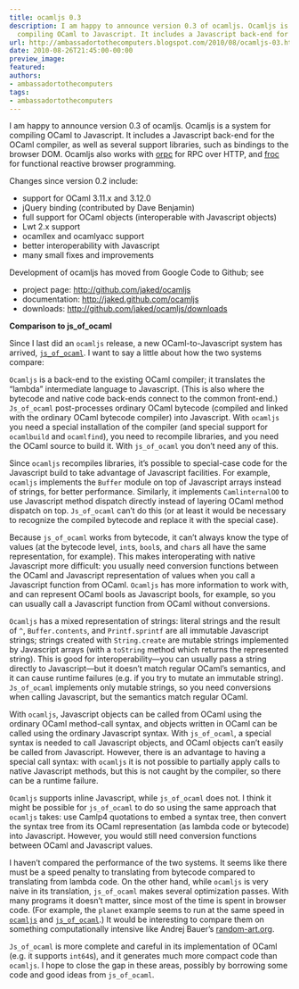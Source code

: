 ```yaml
---
title: ocamljs 0.3
description: I am happy to announce version 0.3 of ocamljs. Ocamljs is a system for
  compiling OCaml to Javascript. It includes a Javascript back-end for ...
url: http://ambassadortothecomputers.blogspot.com/2010/08/ocamljs-03.html
date: 2010-08-26T21:45:00-00:00
preview_image:
featured:
authors:
- ambassadortothecomputers
tags:
- ambassadortothecomputers
---
```


<p>I am happy to announce version 0.3 of ocamljs. Ocamljs is a system for compiling OCaml to Javascript. It includes a Javascript back-end for the OCaml compiler, as well as several support libraries, such as bindings to the browser DOM. Ocamljs also works with <a href="http://jaked.github.com/orpc">orpc</a> for RPC over HTTP, and <a href="http://jaked.github.com/froc">froc</a> for functional reactive browser programming.</p> 
 
<p>Changes since version 0.2 include:</p> 
 
<ul> 
<li>support for OCaml 3.11.x and 3.12.0</li> 
 
<li>jQuery binding (contributed by Dave Benjamin)</li> 
 
<li>full support for OCaml objects (interoperable with Javascript objects)</li> 
 
<li>Lwt 2.x support</li> 
 
<li>ocamllex and ocamlyacc support</li> 
 
<li>better interoperability with Javascript</li> 
 
<li>many small fixes and improvements</li> 
</ul> 
 
<p>Development of ocamljs has moved from Google Code to Github; see</p> 
 
<ul> 
<li>project page: <a href="http://github.com/jaked/ocamljs">http://github.com/jaked/ocamljs</a></li> 
 
<li>documentation: <a href="http://jaked.github.com/ocamljs">http://jaked.github.com/ocamljs</a></li> 
 
<li>downloads: <a href="http://github.com/jaked/ocamljs/downloads">http://github.com/jaked/ocamljs/downloads</a></li> 
</ul> 
<b>Comparison to js_of_ocaml</b> 
<p>Since I last did an <code>ocamljs</code> release, a new OCaml-to-Javascript system has arrived, <a href="http://ocsigen.org/js_of_ocaml/"><code>js_of_ocaml</code></a>. I want to say a little about how the two systems compare:</p> 
 
<p><code>Ocamljs</code> is a back-end to the existing OCaml compiler; it translates the &ldquo;lambda&rdquo; intermediate language to Javascript. (This is also where the bytecode and native code back-ends connect to the common front-end.) <code>Js_of_ocaml</code> post-processes ordinary OCaml bytecode (compiled and linked with the ordinary OCaml bytecode compiler) into Javascript. With <code>ocamljs</code> you need a special installation of the compiler (and special support for <code>ocamlbuild</code> and <code>ocamlfind</code>), you need to recompile libraries, and you need the OCaml source to build it. With <code>js_of_ocaml</code> you don&rsquo;t need any of this.</p> 
 
<p>Since <code>ocamljs</code> recompiles libraries, it&rsquo;s possible to special-case code for the Javascript build to take advantage of Javascript facilities. For example, <code>ocamljs</code> implements the <code>Buffer</code> module on top of Javascript arrays instead of strings, for better performance. Similarly, it implements <code>CamlinternalOO</code> to use Javascript method dispatch directly instead of layering OCaml method dispatch on top. <code>Js_of_ocaml</code> can&rsquo;t do this (or at least it would be necessary to recognize the compiled bytecode and replace it with the special case).</p> 
 
<p>Because <code>js_of_ocaml</code> works from bytecode, it can&rsquo;t always know the type of values (at the bytecode level, <code>int</code>s, <code>bool</code>s, and <code>char</code>s all have the same representation, for example). This makes interoperating with native Javascript more difficult: you usually need conversion functions between the OCaml and Javascript representation of values when you call a Javascript function from OCaml. <code>Ocamljs</code> has more information to work with, and can represent OCaml bools as Javascript bools, for example, so you can usually call a Javascript function from OCaml without conversions.</p> 
 
<p><code>Ocamljs</code> has a mixed representation of strings: literal strings and the result of <code>^</code>, <code>Buffer.contents</code>, and <code>Printf.sprintf</code> are all immutable Javascript strings; strings created with <code>String.create</code> are mutable strings implemented by Javascript arrays (with a <code>toString</code> method which returns the represented string). This is good for interoperability&mdash;you can usually pass a string directly to Javascript&mdash;but it doesn&rsquo;t match regular OCaml&rsquo;s semantics, and it can cause runtime failures (e.g. if you try to mutate an immutable string). <code>Js_of_ocaml</code> implements only mutable strings, so you need conversions when calling Javascript, but the semantics match regular OCaml.</p> 
 
<p>With <code>ocamljs</code>, Javascript objects can be called from OCaml using the ordinary OCaml method-call syntax, and objects written in OCaml can be called using the ordinary Javascript syntax. With <code>js_of_ocaml</code>, a special syntax is needed to call Javascript objects, and OCaml objects can&rsquo;t easily be called from Javascript. However, there is an advantage to having a special call syntax: with <code>ocamljs</code> it is not possible to partially apply calls to native Javascript methods, but this is not caught by the compiler, so there can be a runtime failure.</p> 
 
<p><code>Ocamljs</code> supports inline Javascript, while <code>js_of_ocaml</code> does not. I think it might be possible for <code>js_of_ocaml</code> to do so using the same approach that <code>ocamljs</code> takes: use Camlp4 quotations to embed a syntax tree, then convert the syntax tree from its OCaml representation (as lambda code or bytecode) into Javascript. However, you would still need conversion functions between OCaml and Javascript values.</p> 
 
<p>I haven&rsquo;t compared the performance of the two systems. It seems like there must be a speed penalty to translating from bytecode compared to translating from lambda code. On the other hand, while <code>ocamljs</code> is very naive in its translation, <code>js_of_ocaml</code> makes several optimization passes. With many programs it doesn&rsquo;t matter, since most of the time is spent in browser code. (For example, the <code>planet</code> example seems to run at the same speed in <a href="http://jaked.github.com/ocamljs/examples/dom/planet/"><code>ocamljs</code></a> and <a href="http://ocsigen.org/js_of_ocaml/planet/"><code>js_of_ocaml</code></a>.) It would be interesting to compare them on something computationally intensive like Andrej Bauer&rsquo;s <a href="http://random-art.org/">random-art.org</a>.</p> 
 
<p><code>Js_of_ocaml</code> is more complete and careful in its implementation of OCaml (e.g. it supports <code>int64</code>s), and it generates much more compact code than <code>ocamljs</code>. I hope to close the gap in these areas, possibly by borrowing some code and good ideas from <code>js_of_ocaml</code>.</p>
